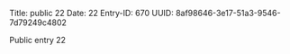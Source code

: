 Title: public 22
Date: 22
Entry-ID: 670
UUID: 8af98646-3e17-51a3-9546-7d79249c4802

Public entry 22
